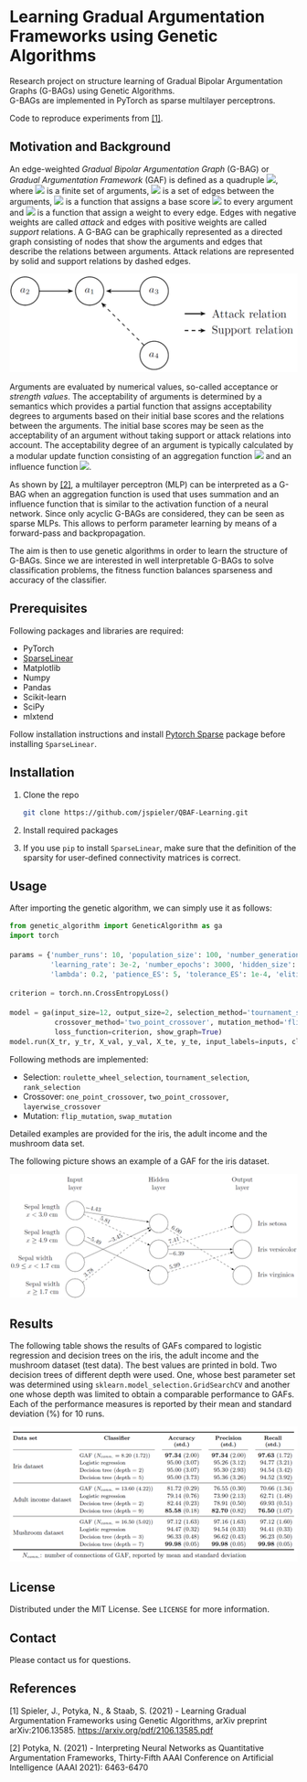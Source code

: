 # Learning Gradual Argumentation Frameworks using Genetic Algorithms

Research project on structure learning of Gradual Bipolar Argumentation Graphs (G-BAGs) using Genetic Algorithms.\
G-BAGs are implemented in PyTorch as sparse multilayer perceptrons.

Code to reproduce experiments from [[1]](#1).

## Motivation and Background
An edge-weighted *Gradual Bipolar Argumentation Graph* (G-BAG) or *Gradual Argumentation Framework* (GAF) is defined as a quadruple
<img src="https://render.githubusercontent.com/render/math?math=(\mathcal{A}, E, \beta, w)">, where <img src="https://render.githubusercontent.com/render/math?math=\mathcal{A}"> is a finite set of arguments, <img src="https://render.githubusercontent.com/render/math?math=E \subseteq \mathcal{A} \times \mathcal{A}"> is a set of edges between the arguments, <img src="https://render.githubusercontent.com/render/math?math=\beta : \mathcal{A} \rightarrow [0,1]"> is a function that assigns a base score <img src="https://render.githubusercontent.com/render/math?math=\beta"> to every argument and <img src="https://render.githubusercontent.com/render/math?math=w : E \rightarrow [0,1]"> is a function that assign a weight to every edge.
Edges with negative weights are called *attack* and edges with positive weights are called *support* relations.
A G-BAG can be graphically represented as a directed graph consisting of nodes that show the arguments and edges that describe the relations between arguments. Attack relations are represented by solid and support relations by dashed edges.

![image](img/GBAG.png?raw=true "Graphical representation of a Gradual Bipolar Argumentation Graph")

Arguments are evaluated by numerical values, so-called acceptance or *strength values*. The acceptability of arguments is determined by a semantics which provides a partial function that assigns acceptability degrees to arguments based on their initial base scores and the relations between the arguments. The initial base scores may be seen as the acceptability of an argument without taking support or attack relations into account. The acceptability degree of an argument is typically calculated by a modular update function consisting of an aggregation function <img src="https://render.githubusercontent.com/render/math?math=\alpha"> and an influence function <img src="https://render.githubusercontent.com/render/math?math=\iota">.

As shown by [[2]](#2), a multilayer perceptron (MLP) can be interpreted as a G-BAG when an aggregation function is used that uses summation and an influence function that is similar to the activation function of a neural network. Since only acyclic G-BAGs are considered, they can be seen as sparse MLPs. This allows to perform parameter learning by means of a forward-pass and backpropagation.

The aim is then to use genetic algorithms in order to learn the structure of G-BAGs. Since we are interested in well interpretable G-BAGs to solve classification problems, the fitness function balances sparseness and accuracy of the classifier. 

## Prerequisites

Following packages and libraries are required:
* PyTorch
* [SparseLinear](https://github.com/hyeon95y/SparseLinear)
* Matplotlib
* Numpy
* Pandas
* Scikit-learn
* SciPy
* mlxtend

Follow installation instructions and install [Pytorch Sparse](https://github.com/rusty1s/pytorch_sparse) package before installing ```SparseLinear```.

## Installation

1. Clone the repo
   ```sh
   git clone https://github.com/jspieler/QBAF-Learning.git
   ```
2. Install required packages

3. If you use ```pip``` to install ```SparseLinear```, make sure that the definition of the sparsity for user-defined connectivity matrices is correct.



## Usage
After importing the genetic algorithm, we can simply use it as follows:

```python
from genetic_algorithm import GeneticAlgorithm as ga
import torch

params = {'number_runs': 10, 'population_size': 100, 'number_generations': 20, 'crossover_rate': 0.9, 'mutation_rate': 0.001, 
          'learning_rate': 3e-2, 'number_epochs': 3000, 'hidden_size': 12, 'number_connections1': 8, 'number_connections2': 6, 
          'lambda': 0.2, 'patience_ES': 5, 'tolerance_ES': 1e-4, 'elitist_pct': 0.1, 'patience_GA': 5, 'tolerance_GA': 1e-4}

criterion = torch.nn.CrossEntropyLoss()
              
model = ga(input_size=12, output_size=2, selection_method='tournament_selection',
           crossover_method='two_point_crossover', mutation_method='flip_mutation', params=params,
           loss_function=criterion, show_graph=True)
model.run(X_tr, y_tr, X_val, y_val, X_te, y_te, input_labels=inputs, class_labels=label, file_name=fname)

```

Following methods are implemented:

* Selection: ```roulette_wheel_selection```, ```tournament_selection```, ```rank_selection```
* Crossover: ```one_point_crossover```, ```two_point_crossover```, ```layerwise_crossover```
* Mutation: ```flip_mutation```, ```swap_mutation```


Detailed examples are provided for the iris, the adult income and the mushroom data set.

The following picture shows an example of a GAF for the iris dataset.

![image](img/GAF_iris.png?raw=true "Example of a GAF for the iris dataset")


## Results
The following table shows the results of GAFs compared to logistic regression and decision trees on the iris, the adult income and the mushroom dataset (test data). The best values are printed in bold. Two decision trees of different depth were used. One, whose best parameter set was determined using `sklearn.model_selection.GridSearchCV` and another one whose depth was limited to obtain a comparable performance to GAFs. Each of the performance measures is reported by their mean and standard deviation (%) for 10 runs.

![image](img/results.png?raw=true "Performance measures of different classifiers for test data sets reported by their mean and standard deviation for 10 runs")


## License

Distributed under the MIT License. See `LICENSE` for more information.


## Contact

Please contact us for questions.

## References
<a id="1">[1]</a>
Spieler, J., Potyka, N., & Staab, S. (2021) - 
Learning Gradual Argumentation Frameworks using Genetic Algorithms,
arXiv preprint arXiv:2106.13585.
https://arxiv.org/pdf/2106.13585.pdf

<a id="2">[2]</a>
Potyka, N. (2021) -
Interpreting Neural Networks as Quantitative Argumentation Frameworks,
Thirty-Fifth AAAI Conference on Artificial Intelligence (AAAI 2021): 6463-6470
